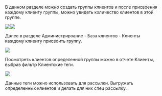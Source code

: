 В данном разделе можно создать группы клиентов и после присвоения каждому клиенту группы, можно увидеть количество клиентов в этой группе.

![](https://txcloud.atlassian.net/wiki/download/thumbnails/424017937/image-20210811-131950.png?version=1&modificationDate=1628687994012&cacheVersion=1&api=v2&width=680&height=212)![](https://txcloud.atlassian.net/wiki/download/attachments/424017937/image-20210811-132945.png?version=1&modificationDate=1628688587916&cacheVersion=1&api=v2)

Далее в разделе Администрироание - База клиентов - Клиенты каждому клиенту присвоить группу.

![](https://txcloud.atlassian.net/wiki/download/attachments/424017937/image-20210811-132107.png?version=1&modificationDate=1628688070080&cacheVersion=1&api=v2)

Посмотреть клиентов определенной группы можно в отчете Клиенты, выбрав фильтр Клиентские теги.

![](https://txcloud.atlassian.net/wiki/download/attachments/424017937/image-20210811-132254.png?version=1&modificationDate=1628688176475&cacheVersion=1&api=v2)

Данные теги можно использовать для рассылки. Выгружать определенных клиентов и делать для них спец рассылку.